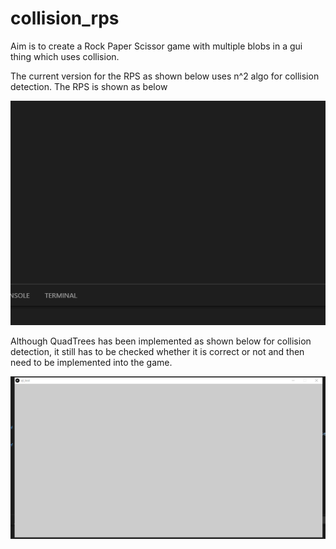 # collision_rps

Aim is to create a Rock Paper Scissor game with multiple blobs in a gui thing which uses collision.

The current version for the RPS as shown below uses n^2 algo for collision detection. The RPS is shown as below

![Alt Text](readme/RPS.gif)

Although QuadTrees has been implemented as shown below for collision detection, it still has to be checked whether it is correct or not and then need to be implemented into the game.

![Alt Text](readme/Quad_Tree.gif)
